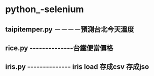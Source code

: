# python_-selenium
## taipitemper.py －－－－預測台北今天溫度
## rice.py  --------------台鐵便當價格
## iris.py  -------------- iris load 存成csv 存成jso

